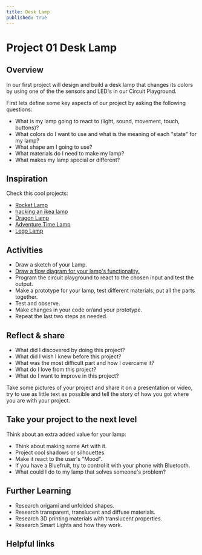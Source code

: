 ```yaml
---
title: Desk Lamp
published: true
---
```


# Project 01 Desk Lamp

## Overview
In our first project will design and build a desk lamp that changes its colors by using one of the the sensors and LED's in our Circuit Playground.

First lets define some key aspects of our project by asking the following questions:

- What is my lamp going to react to (light, sound, movement, touch, buttons)?
- What colors do I want to use and what is the meaning of each "state" for my lamp?
- What shape am I going to use?
- What materials do I need to make my lamp?
- What makes my lamp special or different?

## Inspiration

Check this cool projects:

- [Rocket Lamp](https://learn.adafruit.com/cpx-rocket-lamp)
- [hacking an ikea lamp](https://learn.adafruit.com/hacking-ikea-lamps-with-circuit-playground-express)  
- [Dragon Lamp](https://learn.adafruit.com/dragon-lamp)
- [Adventure Time Lamp](https://learn.adafruit.com/adventure-time-coffee-cup-lamp)
- [Lego Lamp](https://learn.adafruit.com/lego-head-lamp-with-audio)

## Activities

- Draw a sketch of your Lamp.
- [Draw a flow diagram for your lamp's functionality.](https://www.youtube.com/watch?v=JhCcMYLHR_U)
- Program the circuit playground to react to the chosen input and test the output.
- Make a prototype for your lamp, test different materials, put all the parts together.
- Test and observe.
- Make changes in your code or/and your prototype.
- Repeat the last two steps as needed.

## Reflect & share

 - What did I discovered by doing this project?
 - What did I wish I knew before this project?
 - What was the most difficult part and how I overcame it?
 - What do I love from this project?
 - What do I want to improve in this project?

Take some pictures of your project and share it on a presentation or video, try to use as little text as possible and tell the story of how you got where you are with your project.

## Take your project to the next level

Think about an extra added value for your lamp:
  - Think about making some Art with it.
  - Project cool shadows or silhouettes.
  - Make  it react to the user's "Mood".
  - If you have a Bluefruit, try to control it with your phone with Bluetooth.
  - What could I do to my lamp that solves someone's problem?

## Further Learning

- Research origami and unfolded shapes.
- Research transparent, translucent and diffuse materials.
- Research 3D printing materials with translucent properties.
- Research Smart Lights and how they work.

## Helpful links
